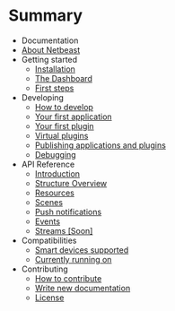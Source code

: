 # Summary

* Documentation
* [About Netbeast](README.md)
* Getting started
   * [Installation](chapters/getting_started/installing_and_cloning.md)
   * [The Dashboard](chapters/getting_started/dashboard.md)
   * [First steps](chapters/getting_started/first_steps.md)
* Developing
   * [How to develop](chapters/developing/how_to_develop.md)
   * [Your first application](chapters/developing/apps/write_your_first_app.md)
   * [Your first plugin](chapters/developing/plugins/write_your_first_plugin.md)
   * [Virtual plugins](chapters/developing/plugins/virtual_plugins.md)
   * [Publishing applications and plugins](chapters/developing/publish.md)
   * [Debugging](chapters/developing/debugging.md)
* API Reference
   * [Introduction](chapters/api_reference/index.md)
   * [Structure Overview](chapters/api_reference/structure.md)
   * [Resources](chapters/api_reference/resources.md)
   * [Scenes](chapters/api_reference/scenes.md)
   * [Push notifications](chapters/api_reference/push_notifications.md)
   * [Events](chapters/api_reference/chain_events.md)
   * [Streams [Soon]](chapters/api_reference/streams.md)
* Compatibilities
   * [Smart devices supported](chapters/compatibilities/supported_devices.md)
   * [Currently running on](chapters/compatibilities/currently_running_on.md)
* Contributing
   * [How to contribute](chapters/contributing/README.md)
   * [Write new documentation](chapters/write_new_documentation/README.md)
   * [License](chapters/license/README.md)
